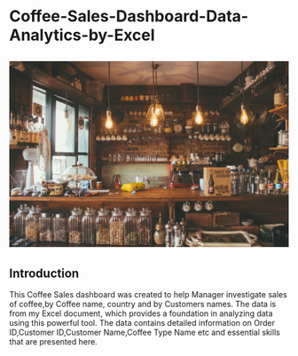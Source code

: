 # Coffee-Sales-Dashboard-Data-Analytics-by-Excel
![](coffee_store.jpg)
--
## Introduction
This Coffee Sales dashboard was created to help Manager investigate sales of coffee,by Coffee name, country and by Customers names.
The data is from my Excel document, which provides a foundation in analyzing data using this powerful tool. The data contains detailed information on Order ID,Customer ID,Customer Name,Coffee Type Name etc and essential skills that are presented here.
